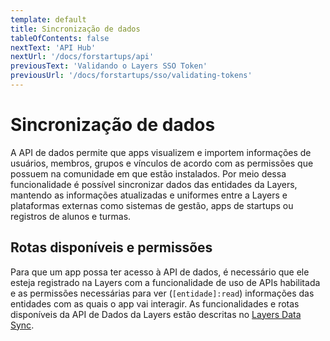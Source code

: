 ```yaml
---
template: default
title: Sincronização de dados
tableOfContents: false
nextText: 'API Hub'
nextUrl: '/docs/forstartups/api'
previousText: 'Validando o Layers SSO Token'
previousUrl: '/docs/forstartups/sso/validating-tokens'
---
```


# Sincronização de dados

A API de dados permite que apps visualizem e importem informações de usuários, membros, grupos e vínculos de acordo com as permissões que possuem na comunidade em que estão instalados. Por meio dessa funcionalidade é possível sincronizar dados das entidades da Layers, mantendo as informações atualizadas e uniformes entre a Layers e plataformas externas como sistemas de gestão, apps de startups ou registros de alunos e turmas.


## Rotas disponíveis e permissões

Para que um app possa ter acesso à API de dados, é necessário que ele esteja registrado na Layers com a funcionalidade de uso de APIs habilitada e as permissões necessárias para ver (`[entidade]:read`) informações das entidades com as quais o app vai interagir. As funcionalidades e rotas disponíveis da API de Dados da Layers estão descritas no [Layers Data Sync](/docs/api/data).
